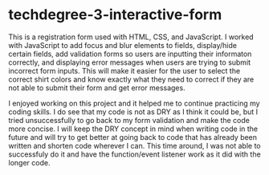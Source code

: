 # techdegree-3-interactive-form
This is a registration form used with HTML, CSS, and JavaScript. I worked with JavaScript to add focus and blur elements to fields, display/hide certain fields, add validation forms so users are inputting their informaton correctly, and displaying error messages when users are trying to submit incorrect form inputs. This will make it easier for the user to select the correct shirt colors and know exactly what they need to correct if they are not able to submit their form and get error messages.

I enjoyed working on this project and it helped me to continue practicing my coding skills. I do see that my code is not as DRY as I think it could be, but I tried unsuccessfully to go back to my form validation and make the code more concise. I will keep the DRY concept in mind when writing code in the future and will try to get better at going back to code that has already been written and shorten code wherever I can. This time around, I was not able to successfuly do it and have the function/event listener work as it did with the longer code.
